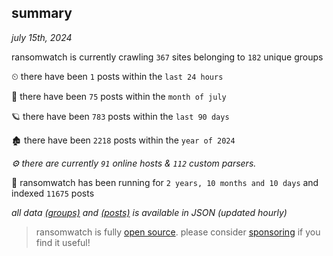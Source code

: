 
## summary
_july 15th, 2024_

ransomwatch is currently crawling `367` sites belonging to `182` unique groups

⏲ there have been `1` posts within the `last 24 hours`

🦈 there have been `75` posts within the `month of july`

🪐 there have been `783` posts within the `last 90 days`

🏚 there have been `2218` posts within the `year of 2024`

_⚙️ there are currently `91` online hosts & `112` custom parsers._

🦕 ransomwatch has been running for `2 years, 10 months and 10 days` and indexed `11675` posts

_all data  [(groups)](http://ransomwhat.telemetry.ltd/groups) and [(posts)](http://ransomwhat.telemetry.ltd/posts) is available in JSON (updated hourly)_

> ransomwatch is fully [open source](https://github.com/joshhighet/ransomwatch#ransomwatch--). please consider [sponsoring](https://github.com/sponsors/joshhighet) if you find it useful!
